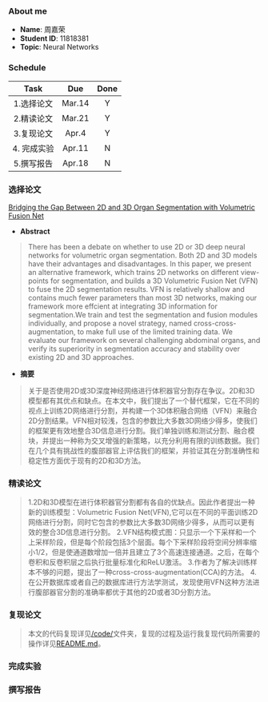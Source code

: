 ### About me
* **Name**: 周嘉荣
* **Student ID**: 11818381  
* **Topic**: Neural Networks

### Schedule

| Task | Due | Done |
| :--:| :--: | :--: |
| 1.选择论文 | Mar.14 | Y |
| 2.精读论文 | Mar.21 | Y |
| 3.复现论文 | Apr.4 | Y |
| 4. 完成实验 | Apr.11 | N |
| 5.撰写报告 | Apr.18 | N |

### 选择论文
[Bridging the Gap Between 2D and 3D Organ Segmentation with Volumetric Fusion Net](Bridging.pdf)

* **Abstract**
> There has been a debate on whether to use 2D or 3D deep neural networks for volumetric organ segmentation. Both 2D and 3D models have their advantages and disadvantages. In this paper, we present an alternative framework, which trains 2D networks on different view-points for segmentation, and builds a 3D Volumetric Fusion Net (VFN) to fuse the 2D segmentation results. VFN is relatively shallow and contains much fewer parameters than most 3D networks, making our framework more effcient at integrating 3D information for
segmentation.We train and test the segmentation and fusion modules individually, and propose a novel strategy, named cross-cross-augmentation, to make full use of the limited training data. We evaluate our framework on several challenging abdominal organs, and
verify its superiority in segmentation accuracy and stability over existing 2D and 3D approaches.

* **摘要**
> 关于是否使用2D或3D深度神经网络进行体积器官分割存在争议。2D和3D模型都有其优点和缺点。在本文中，我们提出了一个替代框架，它在不同的视点上训练2D网络进行分割，并构建一个3D体积融合网络（VFN）来融合2D分割结果。VFN相对较浅，包含的参数比大多数3D网络少得多，使我们的框架更有效地整合3D信息进行分割。我们单独训练和测试分割、融合模块，并提出一种称为交叉增强的新策略，以充分利用有限的训练数据。我们在几个具有挑战性的腹部器官上评估我们的框架，并验证其在分割准确性和稳定性方面优于现有的2D和3D方法。

### 精读论文
> 1.2D和3D模型在进行体积器官分割都有各自的优缺点。因此作者提出一种新的训练模型：Volumetric Fusion Net(VFN),它可以在不同的平面训练2D网络进行分割，同时它包含的参数比大多数3D网络少得多，从而可以更有效的整合3D信息进行分割。
2.VFN结构模式图：只显示一个下采样和一个上采样阶段，但是每个阶段包括3个层面。每个下采样阶段将空间分辨率缩小1/2，但是使通道数增加一倍并且建立了3个高速连接通道。之后，在每个卷积和反卷积层之后执行批量标准化和ReLU激活。
3.作者为了解决训练样本不够的问题，提出了一种cross-cross-augmentation(CCA)的方法。
4.在公开数据库或者自己的数据库进行方法学测试，发现使用VFN这种方法进行腹部器官分割的准确率都优于其他的2D或者3D分割方法。

### 复现论文
> 本文的代码复现详见[/code/](https://github.com/jialei0701/ANN/tree/master/%E5%91%A8%E5%98%89%E8%8D%A311818381/code)文件夹，复现的过程及运行我复现代码所需要的操作详见[README.md](https://github.com/jialei0701/ANN/tree/master/%E5%91%A8%E5%98%89%E8%8D%A311818381/code/README.md)。

### 完成实验

### 撰写报告
